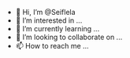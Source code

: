 - 👋 Hi, I’m @Seiflela
- 👀 I’m interested in ...
- 🌱 I’m currently learning ...
- 💞️ I’m looking to collaborate on ...
- 📫 How to reach me ...

<!---
Seiflela/Seiflela is a ✨ special ✨ repository because its `README.md` (this file) appears on your GitHub profile.
You can click the Preview link to take a look at your changes.
--->
